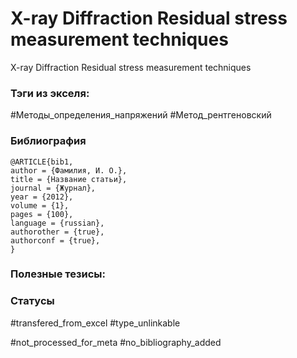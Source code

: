 # X-ray Diffraction Residual stress measurement techniques

X-ray Diffraction Residual stress measurement techniques

### Тэги из экселя:
#Методы_определения_напряжений 
#Метод_рентгеновский 

### Библиография
```
@ARTICLE{bib1,
author = {Фамилия, И. О.},
title = {Название статьи},
journal = {Журнал},
year = {2012},
volume = {1},
pages = {100},
language = {russian},
authorother = {true},
authorconf = {true},
}
```

### Полезные тезисы:

### Статусы
#transfered_from_excel 
#type_unlinkable 

#not_processed_for_meta
#no_bibliography_added